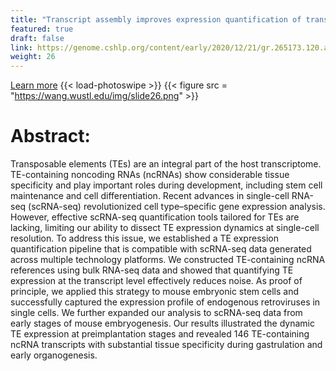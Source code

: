 ```yaml
---
title: "Transcript assembly improves expression quantification of transposable elements in single-cell RNA-seq data"
featured: true
draft: false
link: https://genome.cshlp.org/content/early/2020/12/21/gr.265173.120.abstract
weight: 26
---
```


[Learn more](https://genome.cshlp.org/content/early/2020/12/21/gr.265173.120.abstract)
{{< load-photoswipe >}}
{{< figure src = "https://wang.wustl.edu/img/slide26.png" >}}

# Abstract: 

Transposable elements (TEs) are an integral part of the host transcriptome. TE-containing noncoding RNAs (ncRNAs) show considerable tissue specificity and play important roles during development, including stem cell maintenance and cell differentiation. Recent advances in single-cell RNA-seq (scRNA-seq) revolutionized cell type–specific gene expression analysis. However, effective scRNA-seq quantification tools tailored for TEs are lacking, limiting our ability to dissect TE expression dynamics at single-cell resolution. To address this issue, we established a TE expression quantification pipeline that is compatible with scRNA-seq data generated across multiple technology platforms. We constructed TE-containing ncRNA references using bulk RNA-seq data and showed that quantifying TE expression at the transcript level effectively reduces noise. As proof of principle, we applied this strategy to mouse embryonic stem cells and successfully captured the expression profile of endogenous retroviruses in single cells. We further expanded our analysis to scRNA-seq data from early stages of mouse embryogenesis. Our results illustrated the dynamic TE expression at preimplantation stages and revealed 146 TE-containing ncRNA transcripts with substantial tissue specificity during gastrulation and early organogenesis.